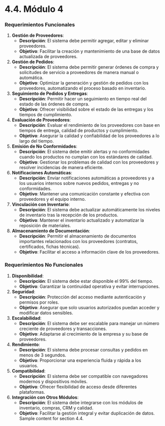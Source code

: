 # 4.4. Módulo 4
### Requerimientos Funcionales

1. **Gestión de Proveedores**:
    - **Descripción**: El sistema debe permitir agregar, editar y eliminar proveedores.
    - **Objetivo**: Facilitar la creación y mantenimiento de una base de datos actualizada de proveedores.
2. **Gestión de Pedidos**:
    - **Descripción**: El sistema debe permitir generar órdenes de compra y solicitudes de servicio a proveedores de manera manual o automática.
    - **Objetivo**: Optimizar la generación y gestión de pedidos con los proveedores, automatizando el proceso basado en inventario.
3. **Seguimiento de Pedidos y Entregas**:
    - **Descripción**: Permitir hacer un seguimiento en tiempo real del estado de las órdenes de compra.
    - **Objetivo**: Ofrecer visibilidad sobre el estado de las entregas y los tiempos de cumplimiento.
4. **Evaluación de Proveedores**:
    - **Descripción**: Evaluar el rendimiento de los proveedores con base en tiempos de entrega, calidad de productos y cumplimiento.
    - **Objetivo**: Asegurar la calidad y confiabilidad de los proveedores a lo largo del tiempo.
5. **Emisión de No Conformidades**:
    - **Descripción**: El sistema debe emitir alertas y no conformidades cuando los productos no cumplan con los estándares de calidad.
    - **Objetivo**: Gestionar los problemas de calidad con los proveedores y resolver incidencias de manera eficiente.
6. **Notificaciones Automáticas**:
    - **Descripción**: Enviar notificaciones automáticas a proveedores y a los usuarios internos sobre nuevos pedidos, entregas y no conformidades.
    - **Objetivo**: Mantener una comunicación constante y efectiva con proveedores y el equipo interno.
7. **Vinculación con Inventario**:
    - **Descripción**: El sistema debe actualizar automáticamente los niveles de inventario tras la recepción de los productos.
    - **Objetivo**: Mantener el inventario actualizado y automatizar la reposición de materiales.
8. **Almacenamiento de Documentación**:
    - **Descripción**: Permitir el almacenamiento de documentos importantes relacionados con los proveedores (contratos, certificados, fichas técnicas).
    - **Objetivo**: Facilitar el acceso a información clave de los proveedores.

### Requerimientos No Funcionales

1. **Disponibilidad**:
    - **Descripción**: El sistema debe estar disponible el 99% del tiempo.
    - **Objetivo**: Garantizar la continuidad operativa y evitar interrupciones.
2. **Seguridad**:
    - **Descripción**: Protección del acceso mediante autenticación y permisos por roles.
    - **Objetivo**: Asegurar que solo usuarios autorizados puedan acceder y modificar datos sensibles.
3. **Escalabilidad**:
    - **Descripción**: El sistema debe ser escalable para manejar un número creciente de proveedores y transacciones.
    - **Objetivo**: Adaptarse al crecimiento de la empresa y su base de proveedores.
4. **Rendimiento**:
    - **Descripción**: El sistema debe procesar consultas y pedidos en menos de 3 segundos.
    - **Objetivo**: Proporcionar una experiencia fluida y rápida a los usuarios.
5. **Compatibilidad**:
    - **Descripción**: El sistema debe ser compatible con navegadores modernos y dispositivos móviles.
    - **Objetivo**: Ofrecer flexibilidad de acceso desde diferentes plataformas.
6. **Integración con Otros Módulos**:
    - **Descripción**: El sistema debe integrarse con los módulos de inventario, compras, CRM y calidad.
    - **Objetivo**: Facilitar la gestión integral y evitar duplicación de datos.
Sample content for section 4.4.
